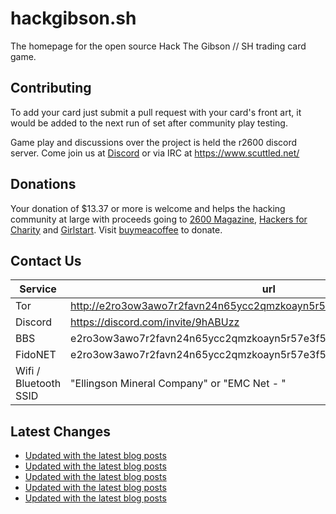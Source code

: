 # hackgibson.sh
The homepage for the open source Hack The Gibson // SH trading card game.


## Contributing

To add your card just submit a pull request with your card's front art, it would be added to the next run of set after community play testing.

Game play and discussions over the project is held the r2600 discord server. Come join us at [Discord](https://discord.com/invite/9hABUzz) or via IRC at https://www.scuttled.net/


## Donations

Your donation of $13.37 or more is welcome and helps the hacking community at large with proceeds going to [2600 Magazine](https://2600.com/), [Hackers for Charity](https://hackersforcharity.org) and [Girlstart](https://girlstart.org).  Visit [buymeacoffee](https://www.buymeacoffee.com/hackgibson.sh) to donate.


## Contact Us

Service | url
-|-
Tor | http://e2ro3ow3awo7r2favn24n65ycc2qmzkoayn5r57e3f56nvjwdcgg32ad.onion
Discord | https://discord.com/invite/9hABUzz
BBS | e2ro3ow3awo7r2favn24n65ycc2qmzkoayn5r57e3f56nvjwdcgg32ad.onion:23
FidoNET | e2ro3ow3awo7r2favn24n65ycc2qmzkoayn5r57e3f56nvjwdcgg32ad.onion:24554
Wifi / Bluetooth SSID | "Ellingson Mineral Company" or "EMC Net - <fidonet address>"

## Latest Changes
<!-- BLOG-POST-LIST:START -->
- [Updated with the latest blog posts](https://github.com/DFW2600/hackgibson.sh/commit/5d0b6cf6ea0b765c48ec58ec1bd93ba931168a51)
- [Updated with the latest blog posts](https://github.com/DFW2600/hackgibson.sh/commit/783dedbf71ca783f4071ecb506c9c8e714bb5de7)
- [Updated with the latest blog posts](https://github.com/DFW2600/hackgibson.sh/commit/b2980bfeec04f39d2e3b25bfb6425534624b1cff)
- [Updated with the latest blog posts](https://github.com/DFW2600/hackgibson.sh/commit/1fb977435ae3a20a89ac3fabcd0af26f66e2b499)
- [Updated with the latest blog posts](https://github.com/DFW2600/hackgibson.sh/commit/d85a1cf429689257d86fb5e516dadb7b93b48993)
<!-- BLOG-POST-LIST:END -->
